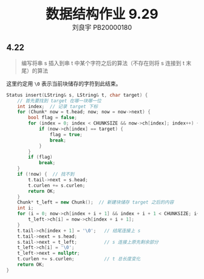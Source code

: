 <div style="text-align:center;font-weight:bold;font-size:2.5em">数据结构作业 9.29</div>


<div style="text-align:center;font-size:1.2em">刘良宇 PB20000180</div>

## 4.22

> 编写将串 s 插入到串 t 中某个字符之后的算法（不存在则将 s 连接到 t 末尾）的算法

这里约定用 `\0` 表示当前块储存的字符到此结束。

```cpp
Status insert(LString& s, LString& t, char target) {
    // 首先要找到 target 在哪一块哪一位
    int index;  // 记录 target 下标
    for (Chunk* now = t.head; now; now = now->next) {
        bool flag = false;
        for (index = 0; index < CHUNKSIZE && now->ch[index]; index++) {
            if (now->ch[index] == target) {
                flag = true;
                break;
            }
        }
        if (flag)
            break;
    }
    if (!now) {  // 找不到
        t.tail->next = s.head;
        t.curlen += s.curlen;
        return OK;
    }
    Chunk* t_left = new Chunk();  // 新建块储存 target 之后的内容
    int i;
    for (i = 0; now->ch[index + i + 1] && index + i + 1 < CHUNKSIZE; i++) {
        t_left->ch[i] = now->ch[index + i + 1];
    }
    t.tail->ch[index + 1] = '\0';   // 结尾连接上 s
    t.tail->next = s.head;
    s.tail->next = t_left;          // s 连接上原先剩余部分
    t_left->ch[i] = '\0';
    t_left->next = nullptr;
    t.curlen += s.curlen;           // t 总长度变化
    return OK;
}
```